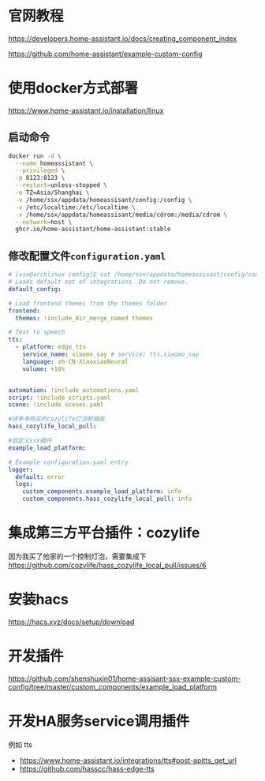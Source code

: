 # 官网教程
https://developers.home-assistant.io/docs/creating_component_index

https://github.com/home-assistant/example-custom-config

# 使用docker方式部署
https://www.home-assistant.io/installation/linux

## 启动命令
```sh
docker run -d \
  --name homeassistant \
  --privileged \
  -p 8123:8123 \
  --restart=unless-stopped \
  -e TZ=Asia/Shanghai \
  -v /home/ssx/appdata/homeassisant/config:/config \
  -v /etc/localtime:/etc/localtime \
  -v /home/ssx/appdata/homeassisant/media/cdrom:/media/cdrom \
  --network=host \
  ghcr.io/home-assistant/home-assistant:stable
```
## 修改配置文件`configuration.yaml`
```yaml
# [ssx@archlinux config]$ cat /home/ssx/appdata/homeassisant/config/configuration.yaml 
# Loads default set of integrations. Do not remove.
default_config:

# Load frontend themes from the themes folder
frontend:
  themes: !include_dir_merge_named themes

# Text to speech
tts:
  - platform: edge_tts
    service_name: xiaomo_say # service: tts.xiaomo_say
    language: zh-CN-XiaoxiaoNeural
    volume: +10%


automation: !include automations.yaml
script: !include scripts.yaml
scene: !include scenes.yaml

#拼多多购买的cozylife灯泡和插座
hass_cozylife_local_pull:

#自定义ssx插件
example_load_platform:

# Example configuration.yaml entry
logger:
  default: error
  logs:
    custom_components.example_load_platform: info
    custom_components.hass_cozylife_local_pull: info
```

# 集成第三方平台插件：cozylife
因为我买了他家的一个控制灯泡，需要集成下
https://github.com/cozylife/hass_cozylife_local_pull/issues/6

# 安装hacs
https://hacs.xyz/docs/setup/download

# 开发插件
https://github.com/shenshuxin01/home-assisant-ssx-example-custom-config/tree/master/custom_components/example_load_platform

# 开发HA服务service调用插件
例如 tts
- https://www.home-assistant.io/integrations/tts#post-apitts_get_url
- https://github.com/hasscc/hass-edge-tts














